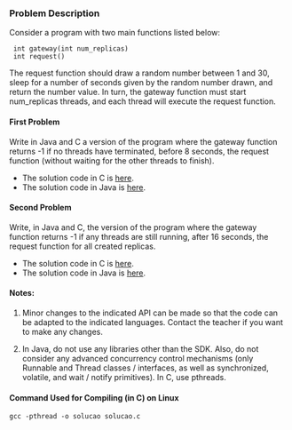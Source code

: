 ### Problem Description

Consider a program with two main functions listed below:

```
 int gateway(int num_replicas)
 int request()
```

The request function should draw a random number between 1 and 30, sleep for a number of seconds given by the random number drawn, and return the number value. In turn, the gateway function must start num_replicas threads, and each thread will execute the request function.

#### First Problem

Write in Java and C a version of the program where the gateway function returns -1 if no threads have terminated, before 8 seconds, the request function (without waiting for the other threads to finish).


* The solution code in C is [here](./C/solution-a.c).
* The solution code in Java is [here](./Java/src/solutionA).

#### Second Problem

Write, in Java and C, the version of the program where the gateway function returns -1 if any threads are still running, after 16 seconds, the request function for all created replicas.

* The solution code in C is [here](./C/solution-b.c).
* The solution code in Java is [here](./Java/src/solutionB).

#### Notes:

1. Minor changes to the indicated API can be made so that the code can be adapted to the indicated languages. Contact the teacher if you want to make any changes.

2. In Java, do not use any libraries other than the SDK. Also, do not consider any advanced concurrency control mechanisms (only Runnable and Thread classes / interfaces, as well as synchronized, volatile, and wait / notify primitives). In C, use pthreads.

#### Command Used for Compiling (in C) on Linux

```
gcc -pthread -o solucao solucao.c
```

